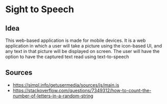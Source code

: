 # Sight to Speech
## Idea
This web-based application is made for mobile devices. It is a web application in which a user will take a picture using the icon-based UI, and any text in that picture will be displayed on screen. The user will have the option to have the captured text read using text-to-speech
## Sources
- https://simpl.info/getusermedia/sources/js/main.js
- https://stackoverflow.com/questions/7349312/how-to-count-the-number-of-letters-in-a-random-string
